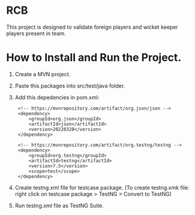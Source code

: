 # RCB
This project is designed to validate foreign players and wicket keeper players present in team.

# How to Install and Run the Project.
1. Create a MVN project.
2. Paste this packages into src/test/java folder.
3. Add this depedencies in pom.xml:
		<dependencies>

		<!-- https://mvnrepository.com/artifact/org.json/json -->
		<dependency>
			<groupId>org.json</groupId>
			<artifactId>json</artifactId>
			<version>20220320</version>
		</dependency>

		<!-- https://mvnrepository.com/artifact/org.testng/testng -->
		<dependency>
			<groupId>org.testng</groupId>
			<artifactId>testng</artifactId>
			<version>7.5</version>
			<scope>test</scope>
		</dependency>

	</dependencies>
4. Create testng.xml file for testcase package.
	(To create testng.xmk file: right click on testcase package > TestNG > Convert to TestNG)
5. Run testng.xml file as TestNG Suite.
